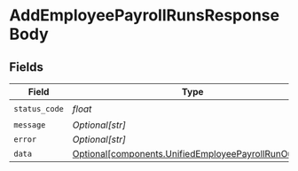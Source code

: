 # AddEmployeePayrollRunsResponseBody


## Fields

| Field                                                                                                              | Type                                                                                                               | Required                                                                                                           | Description                                                                                                        |
| ------------------------------------------------------------------------------------------------------------------ | ------------------------------------------------------------------------------------------------------------------ | ------------------------------------------------------------------------------------------------------------------ | ------------------------------------------------------------------------------------------------------------------ |
| `status_code`                                                                                                      | *float*                                                                                                            | :heavy_check_mark:                                                                                                 | N/A                                                                                                                |
| `message`                                                                                                          | *Optional[str]*                                                                                                    | :heavy_minus_sign:                                                                                                 | N/A                                                                                                                |
| `error`                                                                                                            | *Optional[str]*                                                                                                    | :heavy_minus_sign:                                                                                                 | N/A                                                                                                                |
| `data`                                                                                                             | [Optional[components.UnifiedEmployeePayrollRunOutput]](../../models/components/unifiedemployeepayrollrunoutput.md) | :heavy_minus_sign:                                                                                                 | N/A                                                                                                                |